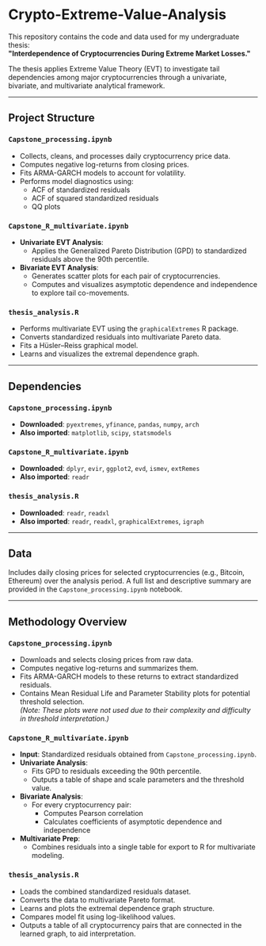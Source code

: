 # Crypto-Extreme-Value-Analysis

This repository contains the code and data used for my undergraduate thesis:  
**"Interdependence of Cryptocurrencies During Extreme Market Losses."**  

The thesis applies Extreme Value Theory (EVT) to investigate tail dependencies among major cryptocurrencies through a univariate, bivariate, and multivariate analytical framework.

---

## Project Structure

### `Capstone_processing.ipynb`
- Collects, cleans, and processes daily cryptocurrency price data.
- Computes negative log-returns from closing prices.
- Fits ARMA-GARCH models to account for volatility.
- Performs model diagnostics using:
  - ACF of standardized residuals
  - ACF of squared standardized residuals
  - QQ plots

### `Capstone_R_multivariate.ipynb`
- **Univariate EVT Analysis**:
  - Applies the Generalized Pareto Distribution (GPD) to standardized residuals above the 90th percentile.
- **Bivariate EVT Analysis**:
  - Generates scatter plots for each pair of cryptocurrencies.
  - Computes and visualizes asymptotic dependence and independence to explore tail co-movements.

### `thesis_analysis.R`
- Performs multivariate EVT using the `graphicalExtremes` R package.
- Converts standardized residuals into multivariate Pareto data.
- Fits a Hüsler–Reiss graphical model.
- Learns and visualizes the extremal dependence graph.

---

## Dependencies

### `Capstone_processing.ipynb`
- **Downloaded**: `pyextremes`, `yfinance`, `pandas`, `numpy`, `arch`  
- **Also imported**: `matplotlib`, `scipy`, `statsmodels`

### `Capstone_R_multivariate.ipynb`
- **Downloaded**: `dplyr`, `evir`, `ggplot2`, `evd`, `ismev`, `extRemes`  
- **Also imported**: `readr`

### `thesis_analysis.R`
- **Downloaded**: `readr`, `readxl`  
- **Also imported**: `readr`, `readxl`, `graphicalExtremes`, `igraph`

---

## Data

Includes daily closing prices for selected cryptocurrencies (e.g., Bitcoin, Ethereum) over the analysis period. A full list and descriptive summary are provided in the `Capstone_processing.ipynb` notebook.

---

## Methodology Overview

### `Capstone_processing.ipynb`
- Downloads and selects closing prices from raw data.
- Computes negative log-returns and summarizes them.
- Fits ARMA-GARCH models to these returns to extract standardized residuals.
- Contains Mean Residual Life and Parameter Stability plots for potential threshold selection.  
  *(Note: These plots were not used due to their complexity and difficulty in threshold interpretation.)*

### `Capstone_R_multivariate.ipynb`
- **Input**: Standardized residuals obtained from `Capstone_processing.ipynb`.
- **Univariate Analysis**:
  - Fits GPD to residuals exceeding the 90th percentile.
  - Outputs a table of shape and scale parameters and the threshold value.
- **Bivariate Analysis**:
  - For every cryptocurrency pair:
    - Computes Pearson correlation
    - Calculates coefficients of asymptotic dependence and independence
- **Multivariate Prep**:
  - Combines residuals into a single table for export to R for multivariate modeling.

### `thesis_analysis.R`
- Loads the combined standardized residuals dataset.
- Converts the data to multivariate Pareto format.
- Learns and plots the extremal dependence graph structure.
- Compares model fit using log-likelihood values.
- Outputs a table of all cryptocurrency pairs that are connected in the learned graph, to aid interpretation.

